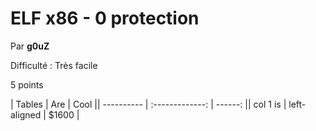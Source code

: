 # ELF x86 - 0 protection

Par **g0uZ**

Difficulté : Très facile

5 points

| Tables | Are | Cool || ---------- | :-------------: | ------: || col 1 is | left-aligned | $1600 |
